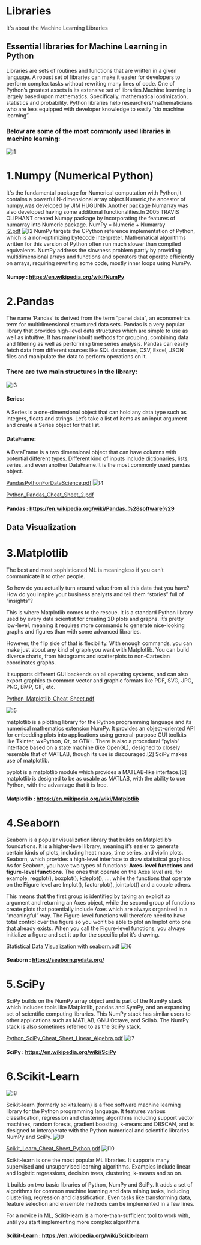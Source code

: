 # Libraries
It's about the Machine Learning Libraries
## Essential libraries for Machine Learning in Python
Libraries are sets of routines and functions that are written in a given language. A robust set of libraries can make it easier for developers to perform complex tasks without rewriting many lines of code.
One of Python’s greatest assets is its extensive set of libraries.Machine learning is largely based upon mathematics. Specifically, mathematical optimization, statistics and probability. Python libraries help researchers/mathematicians who are less equipped with developer knowledge to easily “do machine learning”.
### Below are some of the most commonly used libraries in machine learning:
![l1](https://user-images.githubusercontent.com/42317258/51082414-55620d80-172c-11e9-9f92-69879f2bd67d.PNG)

# 1.Numpy (Numerical Python)
  It's the fundamental package for Numerical computation with Python,it contains a powerful N-dimensional array object.Numeric,the ancestor of numpy,was developed by JIM HUGUNIN.Another package Numarray was also developed having some additional functionalities.In 2005
  TRAVIS OLIPHANT created Numpy package by incorporating the features of numarray into Numeric package.
  NumPy = Numeric + Numarray  
[l2.pdf](https://github.com/VijayPrakashReddy-k/Libraries/files/2752874/l2.pdf)
![l2](https://user-images.githubusercontent.com/42317258/51082653-8bee5700-1731-11e9-8a34-665639d7f8ee.PNG)
NumPy targets the CPython reference implementation of Python, which is a non-optimizing bytecode interpreter. Mathematical algorithms written for this version of Python often run much slower than compiled equivalents. NumPy address the slowness problem partly by providing multidimensional arrays and functions and operators that operate efficiently on arrays, requiring rewriting some code, mostly inner loops using NumPy.
#### Numpy : https://en.wikipedia.org/wiki/NumPy

# 2.Pandas 
The name ‘Pandas’ is derived from the term “panel data”, an econometrics term for multidimensional structured data sets.
Pandas is a very popular library that provides high-level data structures which are simple to use as well as intuitive.
It has many inbuilt methods for grouping, combining data and filtering as well as performing time series analysis.
Pandas can easily fetch data from different sources like SQL databases, CSV, Excel, JSON files and manipulate the data to perform operations on it. 
### There are two main structures in the library:
![l3](https://user-images.githubusercontent.com/42317258/51082737-403cad00-1733-11e9-8983-384ab8bd3299.PNG)
#### Series:
A Series is a one-dimensional object that can hold any data type such as integers, floats and strings. Let’s take a list of items as an input argument and create a Series object for that list.
#### DataFrame:
A DataFrame is a two dimensional object that can have columns with potential different types. Different kind of inputs include dictionaries, lists, series, and even another DataFrame.It is the most commonly used pandas object.

[PandasPythonForDataScience.pdf](https://github.com/VijayPrakashReddy-k/Libraries/files/2752894/PandasPythonForDataScience.pdf)
![l4](https://user-images.githubusercontent.com/42317258/51082834-dae9bb80-1734-11e9-8072-802d52d71b5c.PNG)

[Python_Pandas_Cheat_Sheet_2.pdf](https://github.com/VijayPrakashReddy-k/Libraries/files/2752896/Python_Pandas_Cheat_Sheet_2.pdf)
#### Pandas : https://en.wikipedia.org/wiki/Pandas_%28software%29
## Data Visualization
# 3.Matplotlib
The best and most sophisticated ML is meaningless if you can’t communicate it to other people.

So how do you actually turn around value from all this data that you have? How do you inspire your business analysts and tell them “stories” full of “insights”?

This is where Matplotlib comes to the rescue. It is a standard Python library used by every data scientist for creating 2D plots and graphs. It’s pretty low-level, meaning it requires more commands to generate nice-looking graphs and figures than with some advanced libraries.

However, the flip side of that is flexibility. With enough commands, you can make just about any kind of graph you want with Matplotlib. You can build diverse charts, from histograms and scatterplots to non-Cartesian coordinates graphs.

It supports different GUI backends on all operating systems, and can also export graphics to common vector and graphic formats like PDF, SVG, JPG, PNG, BMP, GIF, etc.

[Python_Matplotlib_Cheat_Sheet.pdf](https://github.com/VijayPrakashReddy-k/Libraries/files/2752929/Python_Matplotlib_Cheat_Sheet.pdf)

![l5](https://user-images.githubusercontent.com/42317258/51083342-99f6a480-173e-11e9-926e-dcb50dab7068.PNG)

matplotlib is a plotting library for the Python programming language and its numerical mathematics extension NumPy. It provides an object-oriented API for embedding plots into applications using general-purpose GUI toolkits like Tkinter, wxPython, Qt, or GTK+. There is also a procedural “pylab” interface based on a state machine (like OpenGL), designed to closely resemble that of MATLAB, though its use is discouraged.[2] SciPy makes use of matplotlib.

pyplot is a matplotlib module which provides a MATLAB-like interface.[6] matplotlib is designed to be as usable as MATLAB, with the ability to use Python, with the advantage that it is free.

#### Matplotlib : https://en.wikipedia.org/wiki/Matplotlib

# 4.Seaborn
Seaborn is a popular visualization library that builds on Matplotlib’s foundations. It is a higher-level library, meaning it’s easier to generate certain kinds of plots, including heat maps, time series, and violin plots.
Seaborn, which provides a high-level interface to draw statistical graphics.
As for Seaborn, you have two types of functions: **Axes-level functions** and **figure-level functions**. The ones that operate on the Axes level are, for example, regplot(), boxplot(), kdeplot(), …, while the functions that operate on the Figure level are lmplot(), factorplot(), jointplot() and a couple others.

This means that the first group is identified by taking an explicit ax argument and returning an Axes object, while the second group of functions create plots that potentially include Axes which are always organized in a “meaningful” way. The Figure-level functions will therefore need to have total control over the figure so you won’t be able to plot an lmplot onto one that already exists. When you call the Figure-level functions, you always initialize a figure and set it up for the specific plot it’s drawing.

[Statistical Data Visualization with seaborn.pdf](https://github.com/VijayPrakashReddy-k/Libraries/files/2752956/Statistical.Data.Visualization.with.seaborn.pdf)
![l6](https://user-images.githubusercontent.com/42317258/51083762-2b691500-1745-11e9-9127-72dff24b8533.PNG)

#### Seaborn : https://seaborn.pydata.org/

# 5.SciPy 
SciPy builds on the NumPy array object and is part of the NumPy stack which includes tools like Matplotlib, pandas and SymPy, and an expanding set of scientific computing libraries. This NumPy stack has similar users to other applications such as MATLAB, GNU Octave, and Scilab. The NumPy stack is also sometimes referred to as the SciPy stack.

[Python_SciPy_Cheat_Sheet_Linear_Algebra.pdf](https://github.com/VijayPrakashReddy-k/Libraries/files/2752972/Python_SciPy_Cheat_Sheet_Linear_Algebra.pdf)
![l7](https://user-images.githubusercontent.com/42317258/51083889-68cea200-1747-11e9-89a0-640290959b17.PNG)

#### SciPy : https://en.wikipedia.org/wiki/SciPy

# 6.Scikit-Learn
![l8](https://user-images.githubusercontent.com/42317258/51084113-d7612f00-174a-11e9-8fd3-4f5a19ea7c15.PNG)

Scikit-learn (formerly scikits.learn) is a free software machine learning library for the Python programming language. It features various classification, regression and clustering algorithms including support vector machines, random forests, gradient boosting, k-means and DBSCAN, and is designed to interoperate with the Python numerical and scientific libraries NumPy and SciPy.
![l9](https://user-images.githubusercontent.com/42317258/51084116-daf4b600-174a-11e9-8e9f-ad34c0cae395.PNG)

[Scikit_Learn_Cheat_Sheet_Python.pdf](https://github.com/VijayPrakashReddy-k/Libraries/files/2752984/Scikit_Learn_Cheat_Sheet_Python.pdf)
![l10](https://user-images.githubusercontent.com/42317258/51084125-f233a380-174a-11e9-9ed0-f7db5a041d72.PNG)

Scikit-learn is one the most popular ML libraries. It supports many supervised and unsupervised learning algorithms. Examples include linear and logistic regressions, decision trees, clustering, k-means and so on.

It builds on two basic libraries of Python, NumPy and SciPy. It adds a set of algorithms for common machine learning and data mining tasks, including clustering, regression and classification. Even tasks like transforming data, feature selection and ensemble methods can be implemented in a few lines.

For a novice in ML, Scikit-learn is a more-than-sufficient tool to work with, until you start implementing more complex algorithms.

#### Scikit-Learn : https://en.wikipedia.org/wiki/Scikit-learn



